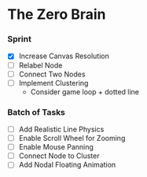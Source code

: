 # The Zero Brain

### Sprint
- [x] Increase Canvas Resolution
- [ ] Relabel Node
- [ ] Connect Two Nodes
- [ ] Implement Clustering
	- Consider game loop + dotted line

### Batch of Tasks
- [ ] Add Realistic Line Physics
- [ ] Enable Scroll Wheel for Zooming
- [ ] Enable Mouse Panning
- [ ] Connect Node to Cluster
- [ ] Add Nodal Floating Animation
